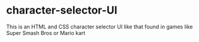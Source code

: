 # character-selector-UI
This is an HTML and CSS character selector UI like that found in games like Super Smash Bros or Mario kart
